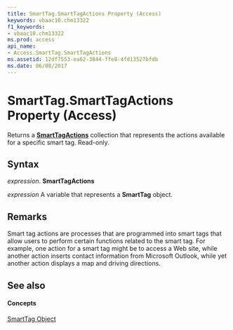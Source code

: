 ```yaml
---
title: SmartTag.SmartTagActions Property (Access)
keywords: vbaac10.chm13322
f1_keywords:
- vbaac10.chm13322
ms.prod: access
api_name:
- Access.SmartTag.SmartTagActions
ms.assetid: 12df7553-ea62-3844-ffe8-4fd13527bfdb
ms.date: 06/08/2017
---
```



# SmartTag.SmartTagActions Property (Access)

Returns a **[SmartTagActions](smarttagactions-object-access.md)** collection that represents the actions available for a specific smart tag. Read-only.


## Syntax

 _expression_. **SmartTagActions**

 _expression_ A variable that represents a **SmartTag** object.


## Remarks

Smart tag actions are processes that are programmed into smart tags that allow users to perform certain functions related to the smart tag. For example, one action for a smart tag might be to access a Web site, while another action inserts contact information from Microsoft Outlook, while yet another action displays a map and driving directions.


## See also


#### Concepts


[SmartTag Object](smarttag-object-access.md)

